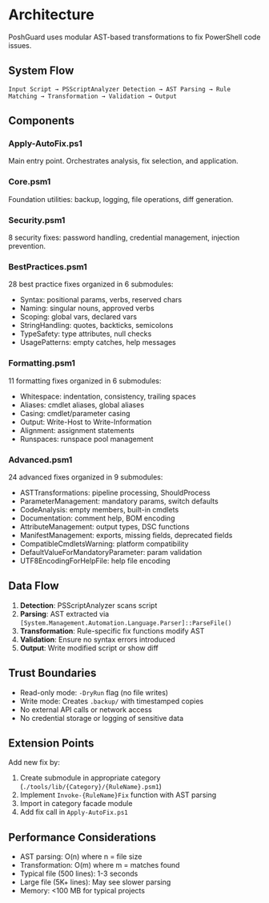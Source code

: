 # Architecture

PoshGuard uses modular AST-based transformations to fix PowerShell code issues.

## System Flow

```
Input Script → PSScriptAnalyzer Detection → AST Parsing → Rule Matching → Transformation → Validation → Output
```

## Components

### Apply-AutoFix.ps1

Main entry point. Orchestrates analysis, fix selection, and application.

### Core.psm1

Foundation utilities: backup, logging, file operations, diff generation.

### Security.psm1

8 security fixes: password handling, credential management, injection prevention.

### BestPractices.psm1

28 best practice fixes organized in 6 submodules:

- Syntax: positional params, verbs, reserved chars
- Naming: singular nouns, approved verbs
- Scoping: global vars, declared vars
- StringHandling: quotes, backticks, semicolons
- TypeSafety: type attributes, null checks
- UsagePatterns: empty catches, help messages

### Formatting.psm1

11 formatting fixes organized in 6 submodules:

- Whitespace: indentation, consistency, trailing spaces
- Aliases: cmdlet aliases, global aliases
- Casing: cmdlet/parameter casing
- Output: Write-Host to Write-Information
- Alignment: assignment statements
- Runspaces: runspace pool management

### Advanced.psm1

24 advanced fixes organized in 9 submodules:

- ASTTransformations: pipeline processing, ShouldProcess
- ParameterManagement: mandatory params, switch defaults
- CodeAnalysis: empty members, built-in cmdlets
- Documentation: comment help, BOM encoding
- AttributeManagement: output types, DSC functions
- ManifestManagement: exports, missing fields, deprecated fields
- CompatibleCmdletsWarning: platform compatibility
- DefaultValueForMandatoryParameter: param validation
- UTF8EncodingForHelpFile: help file encoding

## Data Flow

1. **Detection**: PSScriptAnalyzer scans script
2. **Parsing**: AST extracted via `[System.Management.Automation.Language.Parser]::ParseFile()`
3. **Transformation**: Rule-specific fix functions modify AST
4. **Validation**: Ensure no syntax errors introduced
5. **Output**: Write modified script or show diff

## Trust Boundaries

- Read-only mode: `-DryRun` flag (no file writes)
- Write mode: Creates `.backup/` with timestamped copies
- No external API calls or network access
- No credential storage or logging of sensitive data

## Extension Points

Add new fix by:

1. Create submodule in appropriate category (`./tools/lib/{Category}/{RuleName}.psm1`)
2. Implement `Invoke-{RuleName}Fix` function with AST parsing
3. Import in category facade module
4. Add fix call in `Apply-AutoFix.ps1`

## Performance Considerations

- AST parsing: O(n) where n = file size
- Transformation: O(m) where m = matches found
- Typical file (500 lines): 1-3 seconds
- Large file (5K+ lines): May see slower parsing
- Memory: <100 MB for typical projects
